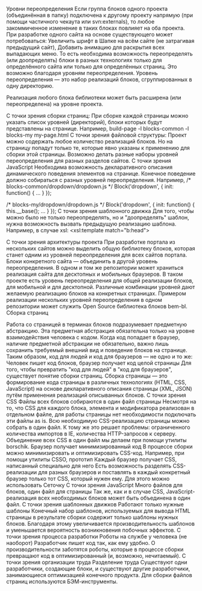 Уровни переопределения
Если группа блоков одного проекта (объединённая в папку) подключена к другому проекту напрямую (при помощи частичного чекаута или svn:externals), то любое закоммиченное изменение в таких блоках повлияет на оба проекта.
При разработке одного сайта на основе существующего может потребоваться:
Увеличить шрифт в Шапке на всём сайте (не затрагивая предыдущий сайт),
Добавить анимацию для раскрытия всех выпадающих меню.
То есть необходима возможность переопределять (или доопределять) блоки в разных технологиях только для определённого сайта или только для определённых страниц. Это возможно благодаря уровням переопределения.
Уровень переопределения — это набор реализаций блоков, сгруппированных в одну директорию.

Реализация любого блока библиотеки может быть расширена (или переопределена) на уровне проекта.

С точки зрения сборки страниц:
При сборке каждой страницы можно указать список уровней (директорий), блоки которых будут представлены на странице. Например,
build-page -l blocks-common -l blocks-my my-page.html
С точки зрения файловой структуры:
Проект можно содержать любое количество реализаций блоков. Но на страницу попадут только те, которые явно указаны к применению для сборки этой страницы. Возможно делать разные наборы уровней переопределения для разных разделов сайтов.
С точки зрения JavaScript
Необходима возможность декларативного описания динамического поведения элементов на странице. Конечное поведение должно собираться с разных уровней переопределения. Например,
/* blocks-common/dropdown/dropdown.js */
Block('dropdown', {
  init: function() {
    ...
  }
});

/* blocks-my/dropdown/dropdown.js */
Block('dropdown', {
  init: function() {
    this.__base();
    ...
  }
});
С точки зрения шаблонного движка
Для того, чтобы можно было не только переопределять, но и "доопределять" шаблон, нужна возможность вызвать предыдущую реализацию шаблона.
Например, в случае xsl:
<xsl:template match="b:head">
  <div> <!-- Node for extra design -->
    <xsl:apply-imports/>
  </div>
</xsl:template>
С точки зрения архитектуры проекта
При разработке портала из нескольких сайтов можно выделить общую библиотеку блоков, которая станет одним из уровней переопределения для всех сайтов портала. Блоки конкретного сайта — объединить в другой уровень переопределения.
В одном и том же репозитории может храниться реализация сайта для десктопных и мобильных браузеров.
В таком проекте есть уровень переопределения для общей реализации блоков, для мобильной и для десктопной. Различные комбинации уровней дают желаемую реализацию блоков на конкретных страницах.
Примером реализации нескольких уровней переопределения в одном репозитории может служить Open Source библиотека блоков bem-bl.
Сборка страниц

Работа со страницей в терминах блоков подразумевает предметную абстракцию. Эта предметная абстракция обязательна только на уровне взаимодействия человека с кодом. Когда код попадает в браузер, наличие предметной абстракции не обязательно, важно лишь сохранить требуемый внешний вид и поведение блоков на странице.
Таким образом, код для людей и код для браузеров — не одно и то же:
Человек пишет код блоков, браузер получает код целой страницы
Для того, чтобы превратить "код для людей" в "код для браузеров", существует понятие сборки страниц.
Сборка страницы — это формирование кода страницы в различных технологиях (HTML, CSS, JavaScript) на основе декларативного описания страницы (XML, JSON) путём применения реализаций описыванных блоков.
С точки зрения CSS
Файлы всех блоков собираются в один файл страницы
Несмотря на то, что CSS для каждого блока, элемента и модификатора реализован в отдельном файле, для работы страницы нет необходимости подключать эти файлы as is. Всю необходимую CSS-реализацию страницы можно собрать в один файл. К тому же это решает проблемы: ограниченного количества импортов в IE, количества HTTP-запросов к серверу. Объединение всех CSS в один файл мы делаем при помощи утилиты borschik.
Браузер получает минимизированный код
В процессе сборки можно минимизировать и оптимизировать CSS-код. Например, при помощи утилиты CSSO, прототип
Каждый браузер получает CSS, написанный специально для него
Есть возможность разделять CSS-реализации для разных браузеров и поставлять в каждый конкретный браузер только тот CSS, который нужен ему. Для этого можно использовать Сеточку
С точки зрения JavaScript
Много файлов для блоков, один файл для страницы
Так же, как и в случае CSS, JavaScript-реализация всех необходимых блоков может быть объединена в один файл.
С точки зрения шаблонных движков
Работают только нужные шаблоны
Конечный набор шаблонов, используемых для вывода HTML страницы в результате сборки содержит только шаблоны нужных блоков. Благодаря этому увеличивается производительность шаблонов и уменьшается вероятность возникновения побочных эффектов.
С точки зрения процесса разработки
Роботы на службе у человека (не наоборот)
Разработчик пишет код так, как ему удобно. О производительности заботятся роботы, которые в процессе сборки превращают код в оптимизированный (и, возможно, нечитаемый).
С точки зрения организации труда
Разделение труда
Существуют одни разработчики, создающие блоки, и существуют другие разработчики, занимающиеся оптимизацией конечного продукта.
Для сборки файлов страниц используются БЭМ-инструменты.
